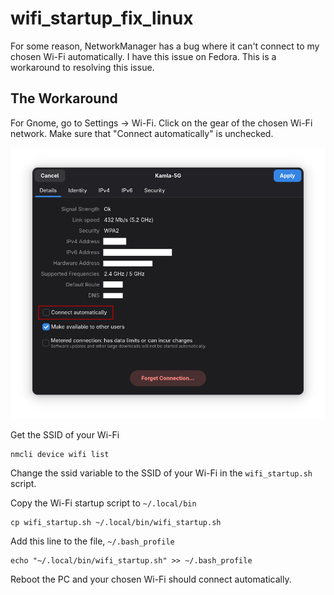 # wifi_startup_fix_linux

For some reason, NetworkManager has a bug where it can't connect to my chosen Wi-Fi automatically. 
I have this issue on Fedora. This is a workaround to resolving this issue.

## The Workaround

For Gnome, go to Settings -> Wi-Fi. Click on the gear of the chosen Wi-Fi network. 
Make sure that "Connect automatically" is unchecked.

![Network Options](./images/network_options.png)

Get the SSID of your Wi-Fi
```
nmcli device wifi list
```

Change the ssid variable to the SSID of your Wi-Fi in the `wifi_startup.sh` script.

Copy the Wi-Fi startup script to `~/.local/bin`
```
cp wifi_startup.sh ~/.local/bin/wifi_startup.sh
```

Add this line to the file, `~/.bash_profile`
```
echo "~/.local/bin/wifi_startup.sh" >> ~/.bash_profile
```

Reboot the PC and your chosen Wi-Fi should connect automatically.
